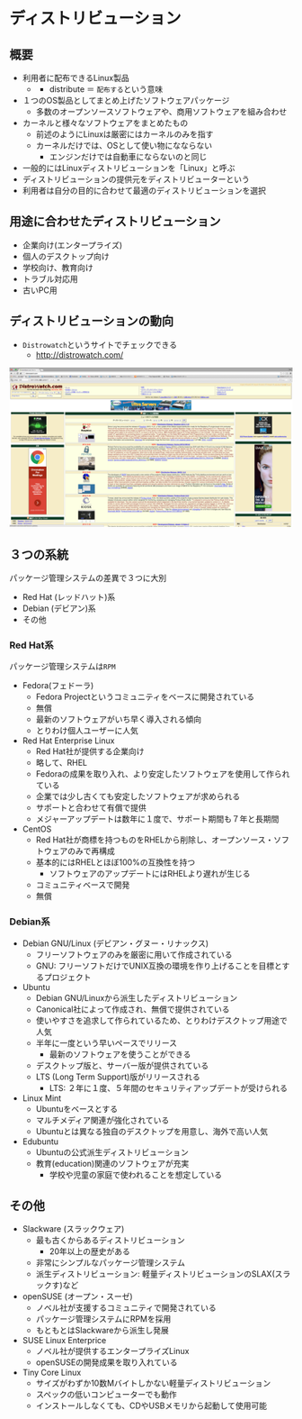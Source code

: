# ディストリビューション

## 概要

* 利用者に配布できるLinux製品
    * * distribute ＝ `配布する`という意味
* １つのOS製品としてまとめ上げたソフトウェアパッケージ
    * 多数のオープンソースソフトウェアや、商用ソフトウェアを組み合わせ
* カーネルと様々なソフトウェアをまとめたもの
    * 前述のようにLinuxは厳密にはカーネルのみを指す
    * カーネルだけでは、OSとして使い物になならない
        * エンジンだけでは自動車にならないのと同じ
* 一般的にはLinuxディストリビューションを「Linux」と呼ぶ
* ディストリビューションの提供元をディストリビューターという
* 利用者は自分の目的に合わせて最適のディストリビューションを選択

## 用途に合わせたディストリビューション

* 企業向け(エンタープライズ)
* 個人のデスクトップ向け
* 学校向け、教育向け
* トラブル対応用
* 古いPC用

## ディストリビューションの動向

* `Distrowatch`というサイトでチェックできる
    * http://distrowatch.com/

![distribution](./image/distribution.png)

## ３つの系統

パッケージ管理システムの差異で３つに大別

* Red Hat (レッドハット)系
* Debian (デビアン)系
* その他

### Red Hat系

パッケージ管理システムは`RPM`

* Fedora(フェドーラ)
    * Fedora Projectというコミュニティをベースに開発されている
    * 無償
    * 最新のソフトウェアがいち早く導入される傾向
    * とりわけ個人ユーザーに人気
* Red Hat Enterprise Linux
    * Red Hat社が提供する企業向け
    * 略して、RHEL
    * Fedoraの成果を取り入れ、より安定したソフトウェアを使用して作られている
    * 企業では少し古くても安定したソフトウェアが求められる
    * サポートと合わせて有償で提供
    * メジャーアップデートは数年に１度で、サポート期間も７年と長期間
* CentOS
    * Red Hat社が商標を持つものをRHELから削除し、オープンソース・ソフトウェアのみで再構成
    * 基本的にはRHELとほぼ100%の互換性を持つ
        * ソフトウェアのアップデートにはRHELより遅れが生じる
    * コミュニティベースで開発
    * 無償

### Debian系

* Debian GNU/Linux (デビアン・グヌー・リナックス)
    * フリーソフトウェアのみを厳密に用いて作成されている
    * GNU: フリーソフトだけでUNIX互換の環境を作り上げることを目標とするプロジェクト
* Ubuntu
    * Debian GNU/Linuxから派生したディストリビューション
    * Canonical社によって作成され、無償で提供されている
    * 使いやすさを追求して作られているため、とりわけデスクトップ用途で人気
    * 半年に一度という早いペースでリリース
        * 最新のソフトウェアを使うことができる
    * デスクトップ版と、サーバー版が提供されている
    * LTS (Long Term Support)版がリリースされる
        * LTS: ２年に１度、５年間のセキュリティアップデートが受けられる
* Linux Mint
    * Ubuntuをベースとする
    * マルチメディア関連が強化されている
    * Ubuntuとは異なる独自のデスクトップを用意し、海外で高い人気
* Edubuntu
    * Ubuntuの公式派生ディストリビューション
    * 教育(education)関連のソフトウェアが充実
        * 学校や児童の家庭で使われることを想定している

## その他

* Slackware (スラックウェア)
    * 最も古くからあるディストリビューション
        * 20年以上の歴史がある
    * 非常にシンプルなパッケージ管理システム
    * 派生ディストリビューション: 軽量ディストリビューションのSLAX(スラックす)など
* openSUSE (オープン・スーゼ)
    * ノベル社が支援するコミュニティで開発されている
    * パッケージ管理システムにRPMを採用
    * もともとはSlackwareから派生し発展
* SUSE Linux Enterprice
    * ノベル社が提供するエンタープライズLinux
    * openSUSEの開発成果を取り入れている
* Tiny Core Linux
    * サイズがわずか10数Mバイトしかない軽量ディストリビューション
    * スペックの低いコンピューターでも動作
    * インストールしなくても、CDやUSBメモリから起動して使用可能
